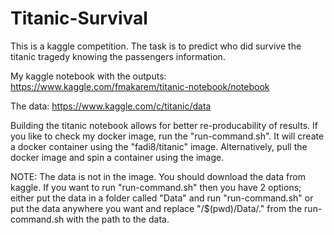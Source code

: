 # Titanic-Survival
This is a kaggle competition. The task is to predict who did survive the titanic tragedy knowing the passengers information.

My kaggle notebook with the outputs:
https://www.kaggle.com/fmakarem/titanic-notebook/notebook

The data:
https://www.kaggle.com/c/titanic/data

Building the titanic notebook allows for better re-producability of results. If you like to check my docker image, run the "run-command.sh". It will create a docker container using the "fadi8/titanic" image. Alternatively, pull the docker image and spin a container using the image.<br/>

NOTE: The data is not in the image. You should download the data from kaggle. If you want to run "run-command.sh" then you have 2 options; either put the data in a folder called "Data" and run "run-command.sh" or put the data anywhere you want and replace "/$(pwd)/Data/." from the run-command.sh with the path to the data.

